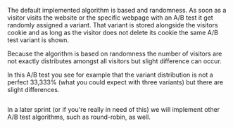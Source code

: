The default implemented algorithm is based and randomness. As soon as a visitor visits the website or the specific webpage with an A/B test it get randomly assigned a variant. That variant is stored alongside the visitors cookie and as long as the visitor does not delete its cookie the same A/B test variant is shown.

Because the algorithm is based on randomness the number of visitors are not exactly distributes amongst all visitors but slight difference can occur.

In this A/B test you see for example that the variant distribution is not a perfect 33,333% (what you could expect with three variants) but there are slight differences.

![]()

In a later sprint (or if you're really in need of this) we will implement other A/B test algorithms, such as round-robin, as well.